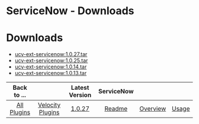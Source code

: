 
ServiceNow - Downloads
======================

# Downloads

- [ucv-ext-servicenow:1.0.27.tar]()
- [ucv-ext-servicenow:1.0.25.tar]()
- [ucv-ext-servicenow:1.0.14.tar]()
- [ucv-ext-servicenow:1.0.13.tar]()

|Back to ...||Latest Version|ServiceNow |||
| :---: | :---: | :---: | :---: | :---: | :---: |
|[All Plugins](../../index.md)|[Velocity Plugins](../README.md)|[1.0.27]()|[Readme](README.md)|[Overview](overview.md)|[Usage](usage.md)|
